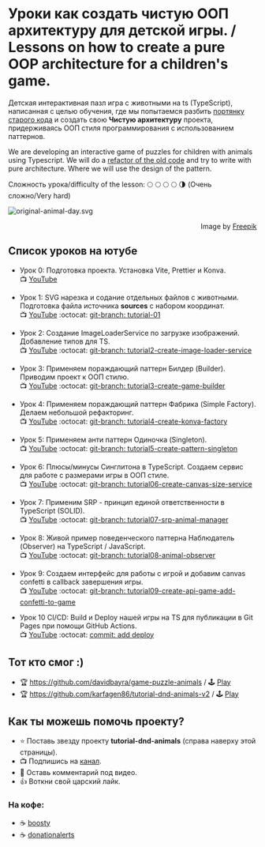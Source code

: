 # Уроки как создать чистую ООП архитектуру для детской игры. / Lessons on how to create a pure OOP architecture for a children's game.

Детская интерактивная пазл игра с животными на ts (TypeScript), написанная с целью обучения, где мы попытаемся разбить [портянку старого кода](https://github.com/yesworld/tutorial-dnd-animals/commit/e74b428898f3da415e3d49b2497f80c56ee217b1#diff-4fab5baaca5c14d2de62d8d2fceef376ddddcc8e9509d86cfa5643f51b89ce3d) и создать свою **Чистую архитектуру** проекта, придерживаясь ООП стиля программирования с использованием паттернов. 

We are developing an interactive game of puzzles for children with animals using Typescript. We will do a [refactor of the old code](https://github.com/yesworld/tutorial-dnd-animals/commit/e74b428898f3da415e3d49b2497f80c56ee217b1#diff-4fab5baaca5c14d2de62d8d2fceef376ddddcc8e9509d86cfa5643f51b89ce3d) and try to write with pure architecture. Where we will use the design of the pattern.

Сложность урока/difficulty of the lesson: :full_moon: :full_moon: :full_moon: :full_moon: :last_quarter_moon: (Очень сложно/Very hard)

![original-animal-day.svg](public/animal-day-preview.jpg)
<div dir="rtl">Image by <a href="https://www.freepik.com/free-vector/world-animal-day-flat-design-background_31240982.htm#&position=0&from_view=search&track=ais">Freepik</a></div>

## Список уроков на ютубе
- Урок 0: Подготовка проекта. Установка Vite, Prettier и Konva.<br>
  :tv: [YouTube](https://www.youtube.com/watch?v=HO6wBG8FFqo)
  
- Урок 1: SVG нарезка и содание отдельных файлов c животными. Подготовка файла источника **sources** с набором координат.<br>
  :tv: [YouTube](https://www.youtube.com/watch?v=k87xvt_7WcM) :octocat: [git-branch: tutorial-01](https://github.com/yesworld/tutorial-dnd-animals/tree/tutorial1-add-svg-animals-to-project)

- Урок 2: Создание ImageLoaderService по загрузке изображений. Добавление типов для TS.<br>
  :tv: [YouTube](https://www.youtube.com/watch?v=rzPTPMg2E30&list=PLMo7VyNbwQJGgWBYHPTDysdNg1UiBXXMT&index=3) :octocat: [git-branch: tutorial2-create-image-loader-service](https://github.com/yesworld/tutorial-dnd-animals/tree/tutorial2-create-image-loder-service)

- Урок 3: Применяем пораждающий паттерн Билдер (Builder). Приводим проект к ООП стилю.<br>
  :tv: [YouTube](https://www.youtube.com/watch?v=kjj_4czV--c&list=PLMo7VyNbwQJGgWBYHPTDysdNg1UiBXXMT&index=4) :octocat: [git-branch: tutorial3-create-game-builder](https://github.com/yesworld/tutorial-dnd-animals/tree/tutorial3-create-game-builder)

- Урок 4: Применяем пораждающий паттерн Фабрика (Simple Factory). Делаем небольшой рефакторинг.<br>
  :tv: [YouTube](https://youtu.be/Npjy5hL6ppA&list=PLMo7VyNbwQJGgWBYHPTDysdNg1UiBXXMT&index=5) :octocat: [git-branch: tutorial4-create-konva-factory](https://github.com/yesworld/tutorial-dnd-animals/tree/tutorial4-create-konva-factory)

- Урок 5: Применяем анти паттерн Одиночка (Singleton).<br>
  :tv: [YouTube](https://www.youtube.com/watch?v=T1l9GX3thv8&list=PLMo7VyNbwQJGgWBYHPTDysdNg1UiBXXMT&index=6) :octocat: [git-branch: tutorial5-create-pattern-singleton](https://github.com/yesworld/tutorial-dnd-animals/tree/tutorial5-create-pattern-singleton)

- Урок 6: Плюсы/минусы Синглитона в TypeScript. Создаем сервис для работе с размерами игры в ООП стиле.<br>
  :tv: [YouTube](https://www.youtube.com/watch?v=hEdUgYRE2KM&list=PLMo7VyNbwQJGgWBYHPTDysdNg1UiBXXMT&index=7) :octocat: [git-branch: tutorial06-create-canvas-size-service](https://github.com/yesworld/tutorial-dnd-animals/tree/tutorial06-create-canvas-size-service)

- Урок 7: Применим SRP - принцип единой ответственности в TypeScript (SOLID).<br>
  :tv: [YouTube](https://www.youtube.com/watch?v=OHxE1NKnPJc&list=PLMo7VyNbwQJGgWBYHPTDysdNg1UiBXXMT&index=8) :octocat: [git-branch: tutorial07-srp-animal-manager](https://github.com/yesworld/tutorial-dnd-animals/tree/tutorial07-srp-animal-manager)

- Урок 8: Живой пример поведенческого паттерна Наблюдатель (Observer) на TypeScript / JavaScript.<br>
  :tv: [YouTube](https://www.youtube.com/watch?v=51Og538pXcw&list=PLMo7VyNbwQJGgWBYHPTDysdNg1UiBXXMT&index=9) :octocat: [git-branch: tutorial08-animal-observer](https://github.com/yesworld/tutorial-dnd-animals/tree/tutorial08-animal-observer)

- Урок 9: Создаем интерфейс для работы с игрой и добавим canvas confetti в callback завершения игры.<br>
  :tv: [YouTube](https://www.youtube.com/watch?v=cl5BluRPn9U&list=PLMo7VyNbwQJGgWBYHPTDysdNg1UiBXXMT&index=10) :octocat: [git-branch: tutorial09-create-api-game-add-confetti-to-game](https://github.com/yesworld/tutorial-dnd-animals/tree/tutorial09-create-api-game-add-confetti-to-game)

- Урок 10 CI/CD: Build и Deploy нашей игры на TS для публикации в Git Pages при помощи GitHub Actions.<br>
  :tv: [YouTube](https://www.youtube.com/watch?v=6duJm33Peag&list=PLMo7VyNbwQJGgWBYHPTDysdNg1UiBXXMT&index=11) :octocat: [commit: add deploy](https://github.com/yesworld/tutorial-dnd-animals/commit/08a92af9fac1d44a2ec8dca6c0369c6134c77ae3)

## Тот кто смог :)
- 🏆 https://github.com/davidbayra/game-puzzle-animals / 🕹 [Play](https://davidbayra.github.io/game-puzzle-animals/)
- 🏆 https://github.com/karfagen86/tutorial-dnd-animals-v2 / 🕹 [Play](https://karfagen86.github.io/tutorial-dnd-animals-v2/)

## Как ты можешь помочь проекту?
- ⭐️ Поставь звезду проекту **tutorial-dnd-animals** (справа наверху этой страницы).
- :tv: Подпишись на [канал](https://www.youtube.com/channel/UCRWYGOCWalOGOXnzqJd2MbQ).
- 💬 Оставь комментарий под видео.
- 👍 Воткни свой царский лайк.

### На кофе:
- ☕️ [boosty](https://boosty.to/dev_yesworld)
- ☕️ [donationalerts](https://www.donationalerts.com/r/dev_yesworld)
